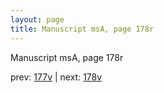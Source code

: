 ```yaml
---
layout: page
title: Manuscript msA, page 178r
---
```


Manuscript msA, page 178r

prev:  [177v](../177v) | next:  [178v](../178v)